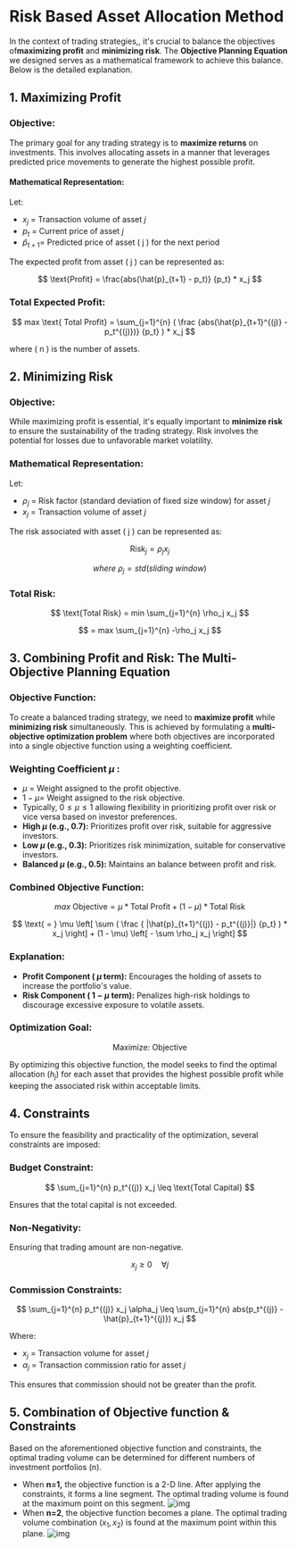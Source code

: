 # Risk Based Asset Allocation Method

In the context of trading strategies,, it's crucial to balance the objectives of**maximizing profit** and **minimizing risk**. The **Objective Planning Equation** we designed serves as a mathematical framework to achieve this balance. Below is the detailed  explanation.

## 1. Maximizing Profit

### **Objective:**

The primary goal for any trading strategy is to **maximize returns** on investments. This involves allocating assets in a manner that leverages predicted price movements to generate the highest possible profit.

#### **Mathematical Representation:**

Let:

- $x_j$ = Transaction volume of asset $j$
- $p_t$ = Current price of asset $j$
- $\hat{p}_{t+1}$= Predicted price of asset \( j \) for the next period

The expected profit from asset \( j \) can be represented as:

$$
\text{Profit} =  \frac{abs(\hat{p}_{t+1} - p_t)} {p_t}  * x_j
$$

### **Total Expected Profit:**

$$
max \text{ Total Profit} = \sum_{j=1}^{n} ( \frac {abs(\hat{p}_{t+1}^{(j)} - p_t^{(j)})} {p_t} ) * x_j
$$

where \( n \) is the number of assets.

## 2. Minimizing Risk

### **Objective:**

While maximizing profit is essential, it's equally important to **minimize risk** to ensure the sustainability of the trading strategy. Risk involves the potential for losses due to unfavorable market volatility.

### **Mathematical Representation:**

Let:

- $\rho_j$  = Risk factor (standard deviation of fixed size window) for asset $j$
- $x_j$ = Transaction volume of asset $j$

The risk associated with asset \( j \) can be represented as:

$$
\text{Risk}_j = \rho_j x_j
$$

$$
where \text{ } \rho_j = std(sliding \text{ } window)
$$

### **Total Risk:**

$$
\text{Total Risk} = min \sum_{j=1}^{n} \rho_j x_j
$$

$$
= max \sum_{j=1}^{n} -\rho_j x_j
$$

## 3. Combining Profit and Risk: The Multi-Objective Planning Equation

### **Objective Function:**

To create a balanced trading strategy, we need to **maximize profit** while **minimizing risk** simultaneously. This is achieved by formulating a **multi-objective optimization problem** where both objectives are incorporated into a single objective function using a weighting coefficient.

### **Weighting Coefficient $\mu$ :**

- $\mu$ = Weight assigned to the profit objective.
- $1 - \mu$= Weight assigned to the risk objective.
- Typically, $0 \leq \mu \leq 1$ allowing flexibility in prioritizing profit over risk or vice versa based on investor preferences.
- **High $\mu$ (e.g., 0.7):** Prioritizes profit over risk, suitable for aggressive investors.
- **Low  $\mu$  (e.g., 0.3):** Prioritizes risk minimization, suitable for conservative investors.
- **Balanced $\mu$ (e.g., 0.5):** Maintains an balance between profit and risk.

### **Combined Objective Function:**

$$
max \text{ Objective} = \mu * \text {Total Profit}  + (1 - \mu) * \text{Total Risk}
$$

$$
 \text{ = } \mu \left[  \sum ( \frac { |\hat{p}_{t+1}^{(j)} - p_t^{(j)}|} {p_t} ) * x_j \right] + (1 - \mu) \left[ - \sum \rho_j x_j \right]
$$

### **Explanation:**

- **Profit Component ( $\mu$ term):** Encourages the holding of assets to increase the portfolio's value.
- **Risk Component ( $1 - \mu$ term):** Penalizes high-risk holdings to discourage excessive exposure to volatile assets.

### **Optimization Goal:**

$$
\text{Maximize: } \text{Objective}
$$

By optimizing this objective function, the model seeks to find the optimal allocation \($h_j$) for each asset that provides the highest possible profit while keeping the associated risk within acceptable limits.

## 4. Constraints

To ensure the feasibility and practicality of the optimization, several constraints are imposed:

### **Budget Constraint:**

$$
\sum_{j=1}^{n} p_t^{(j)} x_j \leq \text{Total Capital}
$$

Ensures that the total capital is not exceeded.

### **Non-Negativity:**

Ensuring that trading amount are non-negative.

$$
x_j \geq 0 \quad \forall j
$$

### **Commission Constraints:**

$$
\sum_{j=1}^{n} p_t^{(j)} x_j \alpha_j \leq \sum_{j=1}^{n} abs(p_t^{(j)} - \hat{p}_{t+1}^{(j)}) x_j
$$

Where:

- $x_j$ = Transaction volume for asset $j$
- $\alpha_j$ = Transaction commission ratio for asset $j$

This ensures that commission should not be greater than the profit.

## 5. Combination of Objective function & Constraints

Based on the aforementioned objective function and constraints, the optimal trading volume can be determined for different numbers of investment portfolios (n).

* When **n=1,** the objective function is a 2-D line. After applying the constraints, it forms a line segment. The optimal trading volume is found at the maximum point on this segment.
  ![img](https://imgur.com/XyQ3kTE.png)
* When **n=2**, the objective function becomes a plane. The optimal trading volume combination $(x_1, x_2)$ is found at the maximum point within this plane.
  ![img](https://imgur.com/WXi9SUb.png)

